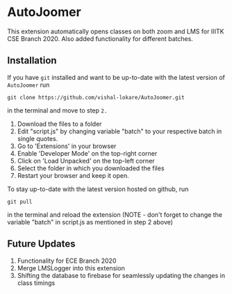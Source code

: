 # AutoJoomer
This extension automatically opens classes on both zoom and LMS for IIITK CSE Branch 2020. Also added functionality for different batches.

## Installation
If you have `git` installed and want to be up-to-date with the latest version of `AutoJoomer`
run
```
git clone https://github.com/vishal-lokare/AutoJoomer.git
```
in the terminal and move to step `2.`

1. Download the files to a folder
2. Edit "script.js" by changing variable "batch" to your respective batch in single quotes.
3. Go to 'Extensions' in your browser
4. Enable 'Developer Mode' on the top-right corner
5. Click on 'Load Unpacked' on the top-left corner
6. Select the folder in which you downloaded the files
7. Restart your browser and keep it open.

To stay up-to-date with the latest version hosted on github, run 
```
git pull
``` 
in the terminal and reload the extension
(NOTE - don't forget to change the variable "batch" in script.js as mentioned in step 2 above)

## Future Updates
1. Functionality for ECE Branch 2020
2. Merge LMSLogger into this extension
3. Shifting the database to firebase for seamlessly updating the changes in class timings
